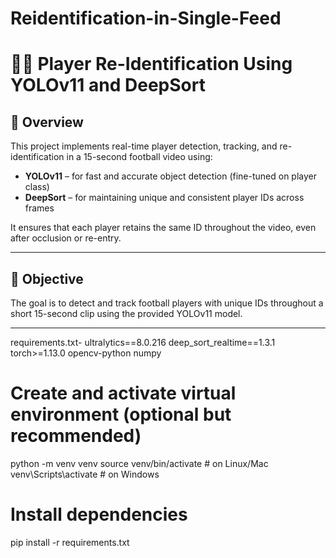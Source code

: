 # Reidentification-in-Single-Feed
# 🧍‍♂️ Player Re-Identification Using YOLOv11 and DeepSort

## 📌 Overview

This project implements real-time player detection, tracking, and re-identification in a 15-second football video using:

- **YOLOv11** – for fast and accurate object detection (fine-tuned on player class)
- **DeepSort** – for maintaining unique and consistent player IDs across frames

It ensures that each player retains the same ID throughout the video, even after occlusion or re-entry.

---

## 🎯 Objective

The goal is to detect and track football players with unique IDs throughout a short 15-second clip using the provided YOLOv11 model.

---
requirements.txt-
ultralytics==8.0.216
deep_sort_realtime==1.3.1
torch>=1.13.0
opencv-python
numpy

# Create and activate virtual environment (optional but recommended)
python -m venv venv
source venv/bin/activate  # on Linux/Mac
venv\Scripts\activate     # on Windows

# Install dependencies
pip install -r requirements.txt






